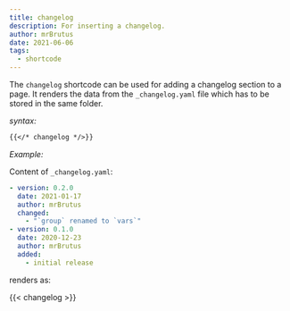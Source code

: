 ```yaml
---
title: changelog
description: For inserting a changelog.
author: mrBrutus
date: 2021-06-06
tags:
  - shortcode
---
```


The `changelog` shortcode can be used for adding a changelog section to a page.
It renders the data from the `_changelog.yaml` file which has to be stored in the same folder.

*syntax:*

```md
{{</* changelog */>}}
```

*Example:*

Content of `_changelog.yaml`:

```yaml
- version: 0.2.0
  date: 2021-01-17
  author: mrBrutus
  changed:
    - "`group` renamed to `vars`"
- version: 0.1.0
  date: 2020-12-23
  author: mrBrutus
  added:
    - initial release
```

renders as:

{{< changelog >}}
